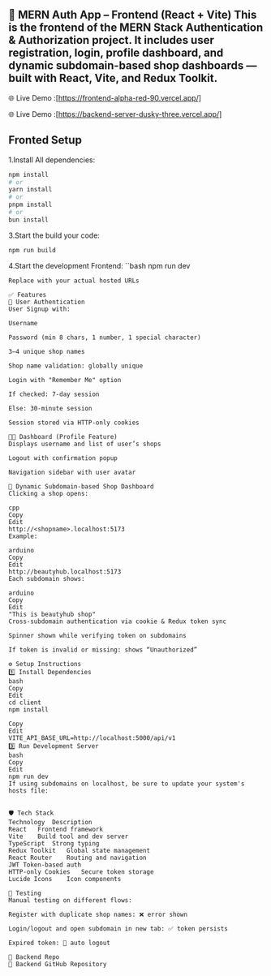 🚀 MERN Auth App – Frontend (React + Vite)
This is the frontend of the MERN Stack Authentication & Authorization project. It includes user registration, login, profile dashboard, and dynamic subdomain-based shop dashboards — built with React, Vite, and Redux Toolkit.
---
🌐 Live Demo :[https://frontend-alpha-red-90.vercel.app/]

🌐 Live Demo :[https://backend-server-dusky-three.vercel.app/]


 ## Fronted Setup
1.Install All dependencies:
```bash
npm install
# or
yarn install
# or
pnpm install
# or
bun install
```
3.Start the build your code:
``` bash
npm run build
```
4.Start the development Frontend:
``bash
npm run dev
```
Replace with your actual hosted URLs

✅ Features
👤 User Authentication
User Signup with:

Username

Password (min 8 chars, 1 number, 1 special character)

3–4 unique shop names

Shop name validation: globally unique

Login with "Remember Me" option

If checked: 7-day session

Else: 30-minute session

Session stored via HTTP-only cookies

🧑‍💻 Dashboard (Profile Feature)
Displays username and list of user’s shops

Logout with confirmation popup

Navigation sidebar with user avatar

🏪 Dynamic Subdomain-based Shop Dashboard
Clicking a shop opens:

cpp
Copy
Edit
http://<shopname>.localhost:5173
Example:

arduino
Copy
Edit
http://beautyhub.localhost:5173
Each subdomain shows:

arduino
Copy
Edit
"This is beautyhub shop"
Cross-subdomain authentication via cookie & Redux token sync

Spinner shown while verifying token on subdomains

If token is invalid or missing: shows “Unauthorized”

⚙️ Setup Instructions
1️⃣ Install Dependencies
bash
Copy
Edit
cd client
npm install

Copy
Edit
VITE_API_BASE_URL=http://localhost:5000/api/v1
3️⃣ Run Development Server
bash
Copy
Edit
npm run dev
If using subdomains on localhost, be sure to update your system's hosts file:


🛡️ Tech Stack
Technology	Description
React	Frontend framework
Vite	Build tool and dev server
TypeScript	Strong typing
Redux Toolkit	Global state management
React Router	Routing and navigation
JWT	Token-based auth
HTTP-only Cookies	Secure token storage
Lucide Icons	Icon components

🧪 Testing
Manual testing on different flows:

Register with duplicate shop names: ❌ error shown

Login/logout and open subdomain in new tab: ✅ token persists

Expired token: 🔐 auto logout

📂 Backend Repo
🔗 Backend GitHub Repository


